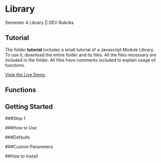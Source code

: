 # Library
Semester 4 Library || DEV Rubriks

## Tutorial
The folder <b>tutorial</b> includes a small tutorial of a Javascript Module Library. To use it, download 
the entire folder and its files. All the files necessary are included in the folder. All files have
comments included to explain usage of functions.

[View the Live Demo](https://i300323.hera.fhict.nl/library/tutorial/)

## Functions


## Getting Started

###Step 1

###How to Use


###Defaults


###Custom Parameters


##How to Install
